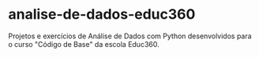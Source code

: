 # analise-de-dados-educ360
Projetos e exercícios de Análise de Dados com Python desenvolvidos para o curso "Código de Base" da escola Educ360.
